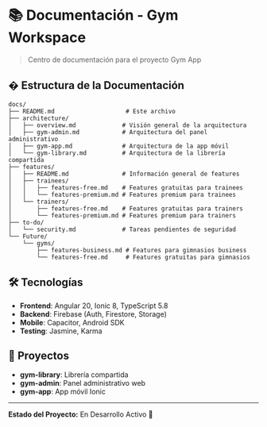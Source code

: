 # 📚 Documentación - Gym Workspace

> Centro de documentación para el proyecto Gym App

## � Estructura de la Documentación

```
docs/
├── README.md                    # Este archivo
├── architecture/
│   ├── overview.md             # Visión general de la arquitectura
│   ├── gym-admin.md            # Arquitectura del panel administrativo
│   ├── gym-app.md              # Arquitectura de la app móvil
│   └── gym-library.md          # Arquitectura de la librería compartida
├── features/
│   ├── README.md               # Información general de features
│   ├── trainees/
│   │   ├── features-free.md    # Features gratuitas para trainees
│   │   └── features-premium.md # Features premium para trainees
│   └── trainers/
│       ├── features-free.md    # Features gratuitas para trainers
│       └── features-premium.md # Features premium para trainers
├── to-do/
│   └── security.md             # Tareas pendientes de seguridad
└── Future/
    └── gyms/
        ├── features-business.md # Features para gimnasios business
        └── features-free.md     # Features gratuitas para gimnasios
```

## 🛠️ Tecnologías

- **Frontend**: Angular 20, Ionic 8, TypeScript 5.8
- **Backend**: Firebase (Auth, Firestore, Storage)
- **Mobile**: Capacitor, Android SDK
- **Testing**: Jasmine, Karma

## 📱 Proyectos

- **gym-library**: Librería compartida
- **gym-admin**: Panel administrativo web
- **gym-app**: App móvil Ionic

---

**Estado del Proyecto:** En Desarrollo Activo 🚧

